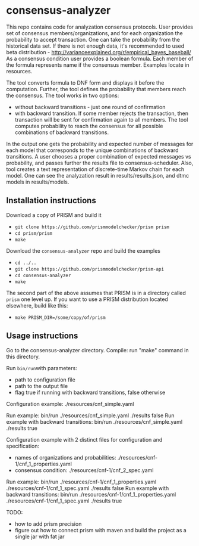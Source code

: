 # consensus-analyzer

This repo contains code for analyzation consensus protocols.
User provides set of consensus members/organizations, and for each organization the probability to accept 
transaction. One can take the probability from the historical data set. If there is not enough data, it's recommended
to used beta distribution - http://varianceexplained.org/r/empirical_bayes_baseball/
As a consensus condition user provides a boolean formula. Each member of the formula represents name if the consensus
member. Examples locate in resources.

The tool converts formula to DNF form and displays it before the computation. Further, the tool defines the probability 
that members reach the consensus. The tool works in two options:
* without backward transitions - just one round of confirmation
* with backward transition. If some member rejects the transaction, then transaction will be sent for confirmation
again to all members. The tool computes probability to reach the consensus for all possible combinations of backward
transitions.

In the output one gets the probability and expected number of messages for each model that corresponds to the unique 
combinations of backward transitions. A user chooses a proper combination of expected messages vs probability, and 
passes further the results file to consensus-scheduler. Also, tool creates a text representation of discrete-time
Markov chain for each model. One can see the analyzation result in results/results.json, and dtmc models in 
results/models.

## Installation instructions

Download a copy of PRISM and build it

* ``git clone https://github.com/prismmodelchecker/prism prism``
* ``cd prism/prism``
* ``make``


Download the ``consensus-analyzer`` repo and build the examples

* ``cd ../..``
* ``git clone https://github.com/prismmodelchecker/prism-api``
* ``cd consensus-analyzer``
* ``make``

The second part of the above assumes that PRISM is in a directory called ``prism`` one level up.
If you want to use a PRISM distribution located elsewhere, build like this:

* ``make PRISM_DIR=/some/copy/of/prism``

## Usage instructions
Go to the consensus-analyzer directory. Compile: run "make" command in this directory.

Run ``bin/run``with parameters: 
* path to configuration file
* path to the output file
* flag true if running with backward transitions, false otherwise

Configuration example: ./resources/cnf_simple.yaml

Run example: bin/run ./resources/cnf_simple.yaml ./results false
Run example with backward transitions: bin/run ./resources/cnf_simple.yaml ./results true

Configuration example with 2 distinct files for configuration and specification: 
* names of organizations and probabilities: ./resources/cnf-1/cnf_1_properties.yaml
* consensus condition: ./resources/cnf-1/cnf_2_spec.yaml

Run example: bin/run ./resources/cnf-1/cnf_1_properties.yaml  ./resources/cnf-1/cnf_1_spec.yaml ./results false
Run example with backward transitions: bin/run ./resources/cnf-1/cnf_1_properties.yaml  ./resources/cnf-1/cnf_1_spec.yaml ./results true

TODO:
* how to add prism precision
* figure out how to connect prism with maven and build the project as a single jar with fat jar